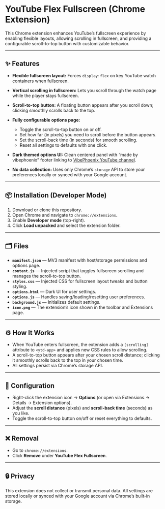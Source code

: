 # YouTube Flex Fullscreen (Chrome Extension)

This Chrome extension enhances YouTube’s fullscreen experience by enabling flexible layouts, allowing scrolling in fullscreen, and providing a configurable scroll-to-top button with customizable behavior.

---

## ✨ Features

* **Flexible fullscreen layout:** Forces `display:flex` on key YouTube watch containers when fullscreen.
* **Vertical scrolling in fullscreen:** Lets you scroll through the watch page while the player stays fullscreen.
* **Scroll-to-top button:** A floating button appears after you scroll down; clicking smoothly scrolls back to the top.
* **Fully configurable options page:**

  * Toggle the scroll-to-top button on or off.
  * Set how far (in pixels) you need to scroll before the button appears.
  * Set the scroll-back time (in seconds) for smooth scrolling.
  * Reset all settings to defaults with one click.
* **Dark themed options UI:** Clean centered panel with “made by vibephoenix” footer linking to [VibePhoenix YouTube channel](https://www.youtube.com/@VibePhoenix).
* **No data collection:** Uses only Chrome’s `storage` API to store your preferences locally or synced with your Google account.

---

## 📦 Installation (Developer Mode)

1. Download or clone this repository.
2. Open Chrome and navigate to `chrome://extensions`.
3. Enable **Developer mode** (top-right).
4. Click **Load unpacked** and select the extension folder.

---

## 🗂 Files

* **`manifest.json`** — MV3 manifest with host/storage permissions and options page.
* **`content.js`** — Injected script that toggles fullscreen scrolling and manages the scroll-to-top button.
* **`styles.css`** — Injected CSS for fullscreen layout tweaks and button styling.
* **`options.html`** — Dark UI for user settings.
* **`options.js`** — Handles saving/loading/resetting user preferences.
* **`background.js`** — Initializes default settings.
* **`icon.png`** — The extension’s icon shown in the toolbar and Extensions page.

---

## ⚙️ How It Works

* When YouTube enters fullscreen, the extension adds a `[scrolling]` attribute to `<ytd-app>` and applies new CSS rules to allow scrolling.
* A scroll-to-top button appears after your chosen scroll distance; clicking it smoothly scrolls back to the top in your chosen time.
* All settings persist via Chrome’s storage API.

---

## 🔧 Configuration

* Right-click the extension icon → **Options** (or open via Extensions → Details → Extension options).
* Adjust the **scroll distance** (pixels) and **scroll-back time** (seconds) as you like.
* Toggle the scroll-to-top button on/off or reset everything to defaults.

---

## ❌ Removal

* Go to `chrome://extensions`.
* Click **Remove** under **YouTube Flex Fullscreen**.

---

## 🔒 Privacy

This extension does not collect or transmit personal data. All settings are stored locally or synced with your Google account via Chrome’s built-in storage.
